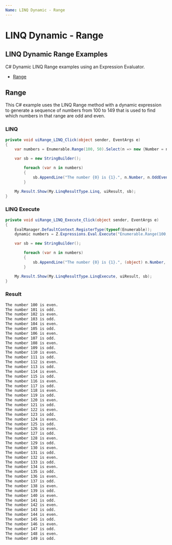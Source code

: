 ```yaml
---
Name: LINQ Dynamic - Range
---
```


# LINQ Dynamic - Range

## LINQ Dynamic Range Examples
C# Dynamic LINQ Range examples using an Expression Evaluator.

- [Range](#range)

## Range
This C# example uses the LINQ Range method with a dynamic expression to generate a sequence of numbers from 100 to 149 that is used to find which numbers in that range are odd and even.

### LINQ
```csharp
private void uiRange_LINQ_Click(object sender, EventArgs e)
{
	var numbers = Enumerable.Range(100, 50).Select(n => new {Number = n, OddEven = n % 2 == 1 ? "odd" : "even"});

	var sb = new StringBuilder();

		foreach (var n in numbers)
		{
			sb.AppendLine("The number {0} is {1}.", n.Number, n.OddEven);
		}

	My.Result.Show(My.LinqResultType.Linq, uiResult, sb);
}
```

### LINQ Execute
```csharp
private void uiRange_LINQ_Execute_Click(object sender, EventArgs e)
{
	EvalManager.DefaultContext.RegisterType(typeof(Enumerable));
	dynamic numbers = Z.Expressions.Eval.Execute("Enumerable.Range(100, 50).Select(n => new { Number = n, OddEven = n % 2 == 1 ? 'odd' : 'even' })");

	var sb = new StringBuilder();

		foreach (var n in numbers)
		{
			sb.AppendLine("The number {0} is {1}.", (object) n.Number, (object) n.OddEven);
		}

	My.Result.Show(My.LinqResultType.LinqExecute, uiResult, sb);
}
```

### Result
```txt
The number 100 is even.
The number 101 is odd.
The number 102 is even.
The number 103 is odd.
The number 104 is even.
The number 105 is odd.
The number 106 is even.
The number 107 is odd.
The number 108 is even.
The number 109 is odd.
The number 110 is even.
The number 111 is odd.
The number 112 is even.
The number 113 is odd.
The number 114 is even.
The number 115 is odd.
The number 116 is even.
The number 117 is odd.
The number 118 is even.
The number 119 is odd.
The number 120 is even.
The number 121 is odd.
The number 122 is even.
The number 123 is odd.
The number 124 is even.
The number 125 is odd.
The number 126 is even.
The number 127 is odd.
The number 128 is even.
The number 129 is odd.
The number 130 is even.
The number 131 is odd.
The number 132 is even.
The number 133 is odd.
The number 134 is even.
The number 135 is odd.
The number 136 is even.
The number 137 is odd.
The number 138 is even.
The number 139 is odd.
The number 140 is even.
The number 141 is odd.
The number 142 is even.
The number 143 is odd.
The number 144 is even.
The number 145 is odd.
The number 146 is even.
The number 147 is odd.
The number 148 is even.
The number 149 is odd.
```
